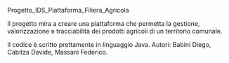 Progetto_IDS_Piattaforma_Filiera_Agricola

Il progetto mira a creare una piattaforma che permetta la gestione, valorizzazione e tracciabilità dei prodotti agricoli di un territorio comunale.

Il codice è scritto prettamente in linguaggio Java.
Autori: Babini Diego, Cabitza Davide, Massani Federico.
